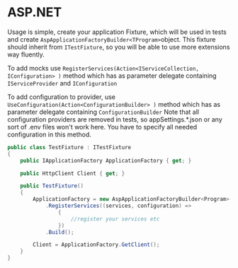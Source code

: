 # ASP.NET

Usage is simple, create your application Fixture, which will be used in tests and create `AspApplicationFactoryBuilder<TProgram>`object. 
This fixture should inherit from `ITestFixture`, so you will be able to use more extensions way fluently.

To add mocks use `RegisterServices(Action<IServiceCollection, IConfiguration> )` method which has as parameter delegate containing `IServiceProvider` and `IConfiguration` 

To add configuration to provider, use `UseConfiguration(Action<ConfigurationBuilder> )` method which has as parameter delegate containing `ConfigurationBuilder`
Note that all configuration providers are removed in tests, so appSettings.*.json or any sort of .env files won't work here. You have to specify all needed configuration in this method.

```csharp
public class TestFixture : ITestFixture
{
	public IApplicationFactory ApplicationFactory { get; }

	public HttpClient Client { get; }

	public TestFixture()
	{
		ApplicationFactory = new AspApplicationFactoryBuilder<Program>()
			.RegisterServices((services, configuration) =>
				{
					//register your services etc
				})
			.Build();

		Client = ApplicationFactory.GetClient();
	}
}
```
